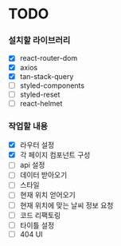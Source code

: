 # TODO

### 설치할 라이브러리

- [x] react-router-dom
- [x] axios
- [x] tan-stack-query
- [ ] styled-components
- [ ] styled-reset
- [ ] react-helmet

### 작업할 내용

- [x] 라우터 설정
- [x] 각 페이지 컴포넌트 구성
- [ ] api 설정
- [ ] 데이터 받아오기
- [ ] 스타일
- [ ] 현재 위치 얻어오기
- [ ] 현재 위치에 맞는 날씨 정보 요청
- [ ] 코드 리팩토링
- [ ] 타이틀 설정
- [ ] 404 UI
